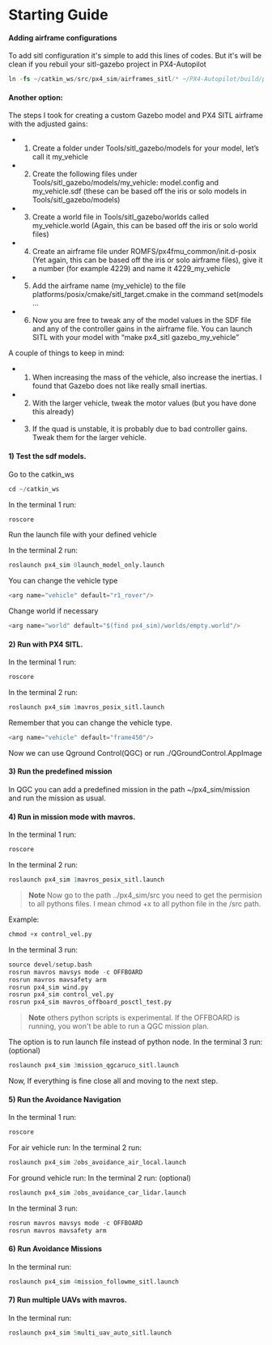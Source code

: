 # Starting Guide

#### Adding airframe configurations

To add sitl configuration it's simple to add this lines of codes. But it's will be clean if you rebuil your sitl-gazebo project in PX4-Autopilot

```s
ln -fs ~/catkin_ws/src/px4_sim/airframes_sitl/* ~/PX4-Autopilot/build/px4_sitl_default/etc/init.d-posix/airframes/
```
#### Another option:

The steps I took for creating a custom Gazebo model and PX4 SITL airframe with the adjusted gains:

- 1) Create a folder under Tools/sitl_gazebo/models for your model, let’s call it my_vehicle

- 2) Create the following files under Tools/sitl_gazebo/models/my_vehicle: model.config and my_vehicle.sdf (these can be based off the iris or solo models in Tools/sitl_gazebo/models)

- 3) Create a world file in Tools/sitl_gazebo/worlds called my_vehicle.world (Again, this can be based off the iris or solo world files)

- 4) Create an airframe file under ROMFS/px4fmu_common/init.d-posix (Yet again, this can be based off the iris or solo airframe files), give it a number (for example 4229) and name it 4229_my_vehicle

- 5) Add the airframe name (my_vehicle) to the file platforms/posix/cmake/sitl_target.cmake in the command set(models …

- 6) Now you are free to tweak any of the model values in the SDF file and any of the controller gains in the airframe file.
You can launch SITL with your model with “make px4_sitl gazebo_my_vehicle”



A couple of things to keep in mind:

- 1) When increasing the mass of the vehicle, also increase the inertias. I found that Gazebo does not like really small inertias.

- 2) With the larger vehicle, tweak the motor values (but you have done this already)

- 3) If the quad is unstable, it is probably due to bad controller gains. Tweak them for the larger vehicle.


#### 1) Test the sdf models.

Go to the catkin_ws
```s
cd ~/catkin_ws
```
In the terminal 1 run:
```s
roscore
```
Run the launch file with your defined vehicle

In the terminal 2 run:
```s
roslaunch px4_sim 0launch_model_only.launch
```
You can change the vehicle type 
```s
<arg name="vehicle" default="r1_rover"/>
```
Change world if necessary
```s
<arg name="world" default="$(find px4_sim)/worlds/empty.world"/>
```

#### 2) Run with PX4 SITL.
In the terminal 1 run:
```s
roscore
```
In the terminal 2 run:
```s
roslaunch px4_sim 1mavros_posix_sitl.launch
```

Remember that you can change the vehicle type.
```s
<arg name="vehicle" default="frame450"/>
```
Now we can use Qground Control(QGC) or run ./QGroundControl.AppImage

#### 3) Run the predefined mission

In QGC you can add a predefined mission in the path ~/px4_sim/mission and run the mission as usual.

#### 4) Run in mission mode with mavros.
In the terminal 1 run:
```s
roscore
```
In the terminal 2 run:
```s
roslaunch px4_sim 1mavros_posix_sitl.launch
```
> **Note** Now go to the path ../px4_sim/src you need to get the permision to all pythons files. I mean chmod +x to all python file in the /src path.

Example: 
```s
chmod +x control_vel.py
```

In the terminal 3 run:
```s
source devel/setup.bash
rosrun mavros mavsys mode -c OFFBOARD
rosrun mavros mavsafety arm
rosrun px4_sim wind.py
rosrun px4_sim control_vel.py
rosrun px4_sim mavros_offboard_posctl_test.py
```
> **Note**  others python scripts is experimental. If the OFFBOARD is running, you won't be able to run a QGC mission plan.

The option is to run launch file instead of python node.
In the terminal 3 run: (optional)
```s
roslaunch px4_sim 3mission_qgcaruco_sitl.launch
```
Now, If everything is fine close all and moving to the next step.

#### 5) Run the Avoidance Navigation
In the terminal 1 run:
```s
roscore
```
For air vehicle run:
In the terminal 2 run:
```s
roslaunch px4_sim 2obs_avoidance_air_local.launch
```

For ground vehicle run:
In the terminal 2 run: (optional)
```s
roslaunch px4_sim 2obs_avoidance_car_lidar.launch
```
In the terminal 3 run:
```s
rosrun mavros mavsys mode -c OFFBOARD
rosrun mavros mavsafety arm
```

#### 6) Run Avoidance Missions
In the terminal run:
```s
roslaunch px4_sim 4mission_followme_sitl.launch
```
    
#### 7) Run multiple UAVs with mavros.
In the terminal run:
```s
roslaunch px4_sim 5multi_uav_auto_sitl.launch
```